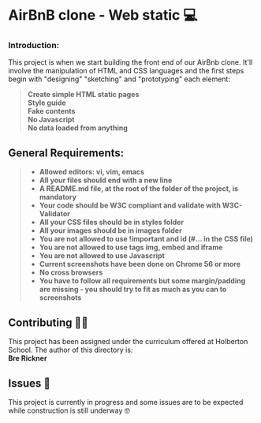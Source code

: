 # AirBnB clone - Web static :computer:

### Introduction:
This project is when we start building the front end of our AirBnb clone. It'll involve the manipulation of HTML and CSS languages and the first steps begin with "designing" "sketching" and "prototyping" each element:

> **Create simple HTML static pages**  
**Style guide**  
**Fake contents**  
**No Javascript**  
**No data loaded from anything**

## General Requirements:

> * **Allowed editors: vi, vim, emacs**
> * **All your files should end with a new line**
> * **A README.md file, at the root of the folder of the project, is mandatory**
> * **Your code should be W3C compliant and validate with W3C-Validator**
> * **All your CSS files should be in styles folder**
> * **All your images should be in images folder**
> * **You are not allowed to use !important and id (#... in the CSS file)**
> * **You are not allowed to use tags img, embed and iframe**
> * **You are not allowed to use Javascript**
> * **Current screenshots have been done on Chrome 56 or more**
> * **No cross browsers**
> *  **You have to follow all requirements but some margin/padding are missing - you should try to fit as much as you can to screenshots**

## Contributing :woman_technologist:
This project has been assigned under the curriculum offered at Holberton School. The author of this directory is:  
**Bre Rickner**

## Issues :monocle_face:
This project is currently in progress and some issues are to be expected while construction is still underway :nerd_face:
